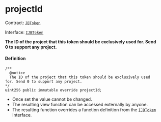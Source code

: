 # projectId

Contract: [`JBToken`](/dev/api/v3/contracts/jbtoken/README.md)​‌

Interface: [`IJBToken`](/dev/api/v3/interfaces/ijbtoken.md)

**The ID of the project that this token should be exclusively used for. Send 0 to support any project.**

#### Definition

```
/** 
  @notice
  The ID of the project that this token should be exclusively used for. Send 0 to support any project. 
*/
uint256 public immutable override projectId;
```

* Once set the value cannot be changed.
* The resulting view function can be accessed externally by anyone.
* The resulting function overrides a function definition from the [`IJBToken`](/dev/api/v3/interfaces/ijbtoken.md) interface.
